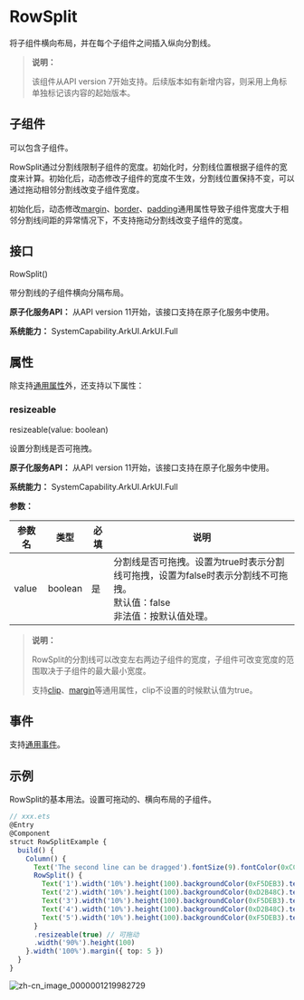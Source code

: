 # RowSplit
<!--Kit: ArkUI-->
<!--Subsystem: ArkUI-->
<!--Owner: @zju_ljz-->
<!--SE: @lanshouren-->
<!--TSE: @liuli0427-->

将子组件横向布局，并在每个子组件之间插入纵向分割线。

>  **说明：**
>
> 该组件从API version 7开始支持。后续版本如有新增内容，则采用上角标单独标记该内容的起始版本。

## 子组件

可以包含子组件。

RowSplit通过分割线限制子组件的宽度。初始化时，分割线位置根据子组件的宽度来计算。初始化后，动态修改子组件的宽度不生效，分割线位置保持不变，可以通过拖动相邻分割线改变子组件宽度。

初始化后，动态修改[margin](ts-universal-attributes-size.md#margin)、[border](ts-universal-attributes-border.md#border)、[padding](ts-universal-attributes-size.md#padding)通用属性导致子组件宽度大于相邻分割线间距的异常情况下，不支持拖动分割线改变子组件的宽度。
## 接口

RowSplit()

带分割线的子组件横向分隔布局。

**原子化服务API：** 从API version 11开始，该接口支持在原子化服务中使用。

**系统能力：** SystemCapability.ArkUI.ArkUI.Full

## 属性

除支持[通用属性](ts-component-general-attributes.md)外，还支持以下属性：

### resizeable

resizeable(value: boolean)

设置分割线是否可拖拽。

**原子化服务API：** 从API version 11开始，该接口支持在原子化服务中使用。

**系统能力：** SystemCapability.ArkUI.ArkUI.Full

**参数：** 

| 参数名 | 类型 | 必填 | 说明 |
| -------- | -------- | -------- | -------- |
| value | boolean | 是 | 分割线是否可拖拽。设置为true时表示分割线可拖拽，设置为false时表示分割线不可拖拽。<br/>默认值：false <br />非法值：按默认值处理。 |

>  **说明：**
>
> RowSplit的分割线可以改变左右两边子组件的宽度，子组件可改变宽度的范围取决于子组件的最大最小宽度。
>
> 支持[clip](ts-universal-attributes-sharp-clipping.md#clip12)、[margin](ts-universal-attributes-size.md#margin)等通用属性，clip不设置的时候默认值为true。

## 事件

支持[通用事件](ts-component-general-events.md)。

## 示例

RowSplit的基本用法。设置可拖动的、横向布局的子组件。

```ts
// xxx.ets
@Entry
@Component
struct RowSplitExample {
  build() {
    Column() {
      Text('The second line can be dragged').fontSize(9).fontColor(0xCCCCCC).width('90%')
      RowSplit() {
        Text('1').width('10%').height(100).backgroundColor(0xF5DEB3).textAlign(TextAlign.Center)
        Text('2').width('10%').height(100).backgroundColor(0xD2B48C).textAlign(TextAlign.Center)
        Text('3').width('10%').height(100).backgroundColor(0xF5DEB3).textAlign(TextAlign.Center)
        Text('4').width('10%').height(100).backgroundColor(0xD2B48C).textAlign(TextAlign.Center)
        Text('5').width('10%').height(100).backgroundColor(0xF5DEB3).textAlign(TextAlign.Center)
      }
      .resizeable(true) // 可拖动
      .width('90%').height(100)
    }.width('100%').margin({ top: 5 })
  }
}
```

![zh-cn_image_0000001219982729](figures/zh-cn_image_0000001219982729.gif)
